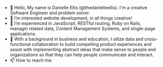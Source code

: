 - 👋 Hello, My name is Danielle Ellis (@thedanielleellis). I'm a creative Software Engineer and problem solver.
- 👀 I’m interested website development, in all things creative!
- 🌱 I’m experienced in JavaScript, RESTful routing, Ruby on Rails, managin related data, Content Management Systems, and single-page applications. 
- 💞️ With a background in business and education, I utlize data and cross-functional collaboration to build compelling product experiences and assist with implementing abstract ideas that make sense to people and organizations so that they can help people communicate and interact. 
- 📫 How to reach me:

<!---
thedanielleellis/thedanielleellis is a ✨ special ✨ repository because its `README.md` (this file) appears on your GitHub profile.
You can click the Preview link to take a look at your changes.
--->
